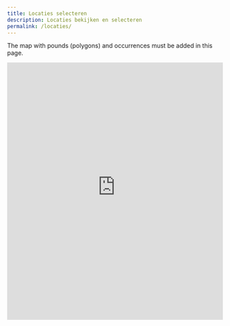 ```yaml
---
title: Locaties selecteren
description: Locaties bekijken en selecteren
permalink: /locaties/
---
```


The map with pounds (polygons) and occurrences must be added in this page.

<iframe src="https://raw.githubusercontent.com/inbo/craywatch/main/map/map.html" height="600px" width="100%" style="border:none;"></iframe>

